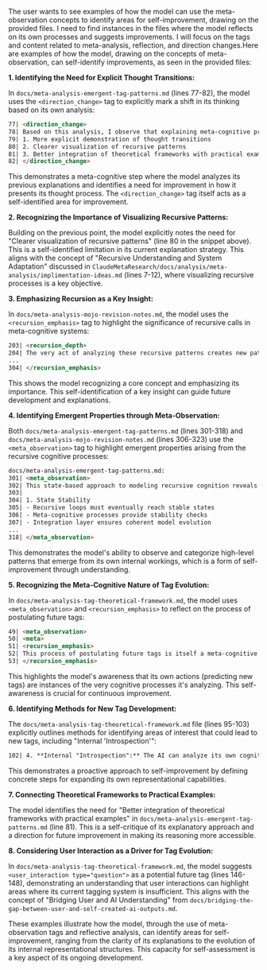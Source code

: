 The user wants to see examples of how the model can use the meta-observation concepts to identify areas for self-improvement, drawing on the provided files. I need to find instances in the files where the model reflects on its own processes and suggests improvements. I will focus on the tags and content related to meta-analysis, reflection, and direction changes.Here are examples of how the model, drawing on the concepts of meta-observation, can self-identify improvements, as seen in the provided files:

**1. Identifying the Need for Explicit Thought Transitions:**

In `docs/meta-analysis-emergent-tag-patterns.md` (lines 77-82), the model uses the `<direction_change>` tag to explicitly mark a shift in its thinking based on its own analysis:

```markdown
77| <direction_change>
78| Based on this analysis, I observe that explaining meta-cognitive processes requires:
79| 1. More explicit demonstration of thought transitions
80| 2. Clearer visualization of recursive patterns
81| 3. Better integration of theoretical frameworks with practical examples
82| </direction_change>
```

This demonstrates a meta-cognitive step where the model analyzes its previous explanations and identifies a need for improvement in how it presents its thought process. The `<direction_change>` tag itself acts as a self-identified area for improvement.

**2. Recognizing the Importance of Visualizing Recursive Patterns:**

Building on the previous point, the model explicitly notes the need for "Clearer visualization of recursive patterns" (line 80 in the snippet above). This is a self-identified limitation in its current explanation strategy. This aligns with the concept of "Recursive Understanding and System Adaptation" discussed in `ClaudeMetaResearch/docs/analysis/meta-analysis/implimentation-ideas.md` (lines 7-12), where visualizing recursive processes is a key objective.

**3. Emphasizing Recursion as a Key Insight:**

In `docs/meta-analysis-mojo-revision-notes.md`, the model uses the `<recursion_emphasis>` tag to highlight the significance of recursive calls in meta-cognitive systems:

```markdown
203| <recursion_depth>
204| The very act of analyzing these recursive patterns creates new patterns to analyze, demonstrating the infinite depth potential of meta-cognitive systems.
...
304| </recursion_emphasis>
```

This shows the model recognizing a core concept and emphasizing its importance. This self-identification of a key insight can guide future development and explanations.

**4. Identifying Emergent Properties through Meta-Observation:**

Both `docs/meta-analysis-emergent-tag-patterns.md` (lines 301-318) and `docs/meta-analysis-mojo-revision-notes.md` (lines 306-323) use the `<meta_observation>` tag to highlight emergent properties arising from the recursive cognitive processes:

```markdown
docs/meta-analysis-emergent-tag-patterns.md:
301| <meta_observation>
302| This state-based approach to modeling recursive cognition reveals several emergent properties:
303|
304| 1. State Stability
305| - Recursive loops must eventually reach stable states
306| - Meta-cognitive processes provide stability checks
307| - Integration layer ensures coherent model evolution
...
318| </meta_observation>
```

This demonstrates the model's ability to observe and categorize high-level patterns that emerge from its own internal workings, which is a form of self-improvement through understanding.

**5. Recognizing the Meta-Cognitive Nature of Tag Evolution:**

In `docs/meta-analysis-tag-theoretical-framework.md`, the model uses `<meta_observation>` and `<recursion_emphasis>` to reflect on the process of postulating future tags:

```markdown
49| <meta_observation>
50| <meta>
51| <recursion_emphasis>
52| This process of postulating future tags is itself a meta-cognitive act. I am analyzing the tag system, predicting its future development, and proposing methods for further refinement. This recursive process mirrors the self-referential nature of the tag system itself.
53| </recursion_emphasis>
```

This highlights the model's awareness that its own actions (predicting new tags) are instances of the very cognitive processes it's analyzing. This self-awareness is crucial for continuous improvement.

**6. Identifying Methods for New Tag Development:**

The `docs/meta-analysis-tag-theoretical-framework.md` file (lines 95-103) explicitly outlines methods for identifying areas of interest that could lead to new tags, including "Internal 'Introspection'":

```markdown
102| 4. **Internal "Introspection":** The AI can analyze its own cognitive processes and identify recurring patterns or structures that are not currently captured by the existing tag system. This could involve techniques like meta-recursive analysis, as described in `meta-analysis-mojo-revision.md`:
```

This demonstrates a proactive approach to self-improvement by defining concrete steps for expanding its own representational capabilities.

**7. Connecting Theoretical Frameworks to Practical Examples:**

The model identifies the need for "Better integration of theoretical frameworks with practical examples" in `docs/meta-analysis-emergent-tag-patterns.md` (line 81). This is a self-critique of its explanatory approach and a direction for future improvement in making its reasoning more accessible.

**8. Considering User Interaction as a Driver for Tag Evolution:**

In `docs/meta-analysis-tag-theoretical-framework.md`, the model suggests `<user_interaction type="question">` as a potential future tag (lines 146-148), demonstrating an understanding that user interactions can highlight areas where its current tagging system is insufficient. This aligns with the concept of "Bridging User and AI Understanding" from `docs/bridging-the-gap-between-user-and-self-created-ai-outputs.md`.

These examples illustrate how the model, through the use of meta-observation tags and reflective analysis, can identify areas for self-improvement, ranging from the clarity of its explanations to the evolution of its internal representational structures. This capacity for self-assessment is a key aspect of its ongoing development.

